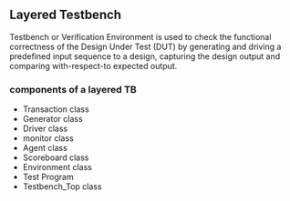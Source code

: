 ## Layered Testbench

Testbench or Verification Environment is used to check the functional correctness of the Design Under Test (DUT) by generating and driving a predefined input sequence to a design, capturing the design output and comparing with-respect-to expected output.

### components of a layered TB

* Transaction class
* Generator class
* Driver class
* monitor class
* Agent class
* Scoreboard class
* Environment class
* Test Program
* Testbench_Top class